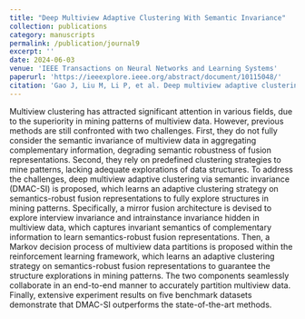 ```yaml
---
title: "Deep Multiview Adaptive Clustering With Semantic Invariance"
collection: publications
category: manuscripts
permalink: /publication/journal9
excerpt: ''
date: 2024-06-03
venue: 'IEEE Transactions on Neural Networks and Learning Systems'
paperurl: 'https://ieeexplore.ieee.org/abstract/document/10115048/'
citation: 'Gao J, Liu M, Li P, et al. Deep multiview adaptive clustering with semantic invariance[J]. IEEE Transactions on Neural Networks and Learning Systems, 2024, 35(9): 12965-12978.'
---
```


Multiview clustering has attracted significant attention in various fields, due to the superiority in mining patterns of multiview data. However, previous methods are still confronted with two challenges. First, they do not fully consider the semantic invariance of multiview data in aggregating complementary information, degrading semantic robustness of fusion representations. Second, they rely on predefined clustering strategies to mine patterns, lacking adequate explorations of data structures. To address the challenges, deep multiview adaptive clustering via semantic invariance (DMAC-SI) is proposed, which learns an adaptive clustering strategy on semantics-robust fusion representations to fully explore structures in mining patterns. Specifically, a mirror fusion architecture is devised to explore interview invariance and intrainstance invariance hidden in multiview data, which captures invariant semantics of complementary information to learn semantics-robust fusion representations. Then, a Markov decision process of multiview data partitions is proposed within the reinforcement learning framework, which learns an adaptive clustering strategy on semantics-robust fusion representations to guarantee the structure explorations in mining patterns. The two components seamlessly collaborate in an end-to-end manner to accurately partition multiview data. Finally, extensive experiment results on five benchmark datasets demonstrate that DMAC-SI outperforms the state-of-the-art methods.
